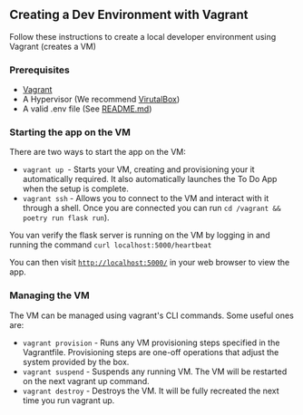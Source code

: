 ## Creating a Dev Environment with Vagrant

Follow these instructions to create a local developer environment using Vagrant (creates a VM) 

### Prerequisites
* [Vagrant](https://www.vagrantup.com/)
* A Hypervisor (We recommend [VirutalBox](https://www.virtualbox.org/))
* A valid .env file (See [README.md](README.md))

### Starting the app on the VM
There are two ways to start the app on the VM:
* ``vagrant up ``- Starts your VM, creating and provisioning your it automatically required. It also automatically launches the To Do App when the setup is complete.
* ``vagrant ssh`` - Allows you to connect to the VM and interact with it through a shell. Once you are connected you can run ``cd /vagrant && poetry run flask run``). 

You van verify the flask server is running on the VM by logging in and running the command
``curl localhost:5000/heartbeat``

You can then visit [`http://localhost:5000/`](http://localhost:5000/) in your web browser to view the app.

### Managing the VM
The VM can be managed using vagrant's CLI commands. Some useful ones are:
* ``vagrant provision`` - Runs any VM provisioning steps specified in the Vagrantfile. Provisioning steps are one-off operations that adjust the system provided by the box.
* ``vagrant suspend`` - Suspends any running VM. The VM will be restarted on the next vagrant up command.
* ``vagrant destroy`` - Destroys the VM. It will be fully recreated the next time you run vagrant up.
